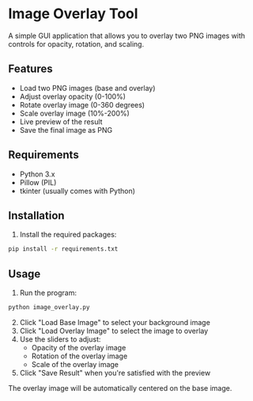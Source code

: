 # Image Overlay Tool

A simple GUI application that allows you to overlay two PNG images with controls for opacity, rotation, and scaling.

## Features

- Load two PNG images (base and overlay)
- Adjust overlay opacity (0-100%)
- Rotate overlay image (0-360 degrees)
- Scale overlay image (10%-200%)
- Live preview of the result
- Save the final image as PNG

## Requirements

- Python 3.x
- Pillow (PIL)
- tkinter (usually comes with Python)

## Installation

1. Install the required packages:
```bash
pip install -r requirements.txt
```

## Usage

1. Run the program:
```bash
python image_overlay.py
```

2. Click "Load Base Image" to select your background image
3. Click "Load Overlay Image" to select the image to overlay
4. Use the sliders to adjust:
   - Opacity of the overlay image
   - Rotation of the overlay image
   - Scale of the overlay image
5. Click "Save Result" when you're satisfied with the preview

The overlay image will be automatically centered on the base image.
